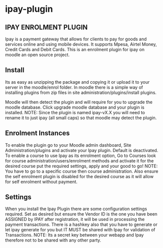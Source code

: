 # ipay-plugin
IPAY ENROLMENT PLUGIN
------------------------------------------------------------------
Ipay is a payment gateway that allows for clients to pay for goods and services online and using mobile devices.
It supports Mpesa, Airtel Money, Credit Cards and Debit Cards.
This is an enrolment plugin for ipay on moodle an open source project.

Install
-------------------------------------------------------------------
Its as easy as unzipping the package and copying it or upload it to your server in the moodle/enrol folder.
In moodle there is a simple way of installing plugins from zip files in site administration/plugins/install plugins.

Moodle will then detect the plugin and will require for you to upgrade the moodle database. Click upgrade moodle
database and your plugin is installed.
NOTE: Since the plugin is named ipay-vX.X you will need to rename it to just ipay (all small caps) so that moodle may detect
the plugin.

Enrolment Instances
-------------------------------------------------------------------
To enable the plugin go to your Moodle admin dashboard, Site Administration/plugins and activate your Ipay plugin.
Default is deactivated.
To enable a course to use Ipay as its enrolment option, Go to Courses look for course administration/users/enrolment methods
and activate it for the desired course put the required settings, apply and your good to go!
NOTE: You have to go to a specific course then course administration. Also ensure the self enrolment plugin is disabled
for the desired course as it will allow for self enrolment without payment.

Settings
-------------------------------------------------------------------

When you install the Ipay Plugin there are some configuration settings required. Set as desired but ensure the Vendor ID is
the one you have been ASSIGNED by IPAY after registration, it will be used in processing the payment transactions.
There is a hashkey also that you have to generate or let ipay generate for you but IT MUST be shared with Ipay for validation of 
Transactions. NOTE: Its a secret key between your webapp and Ipay therefore not to be shared with any other party.
